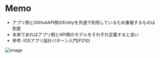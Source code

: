 #  Memo
- アプリ側とGitHubAPI側のEntityを共通で利用しているため重複するものは割愛
- 本来であればアプリ側とAPI側のモデルをそれぞれ定義すると良い
- 参考: IOSアプリ設計パターン入門(P210)

![image](https://i.imgur.com/l7bemmX.png)

